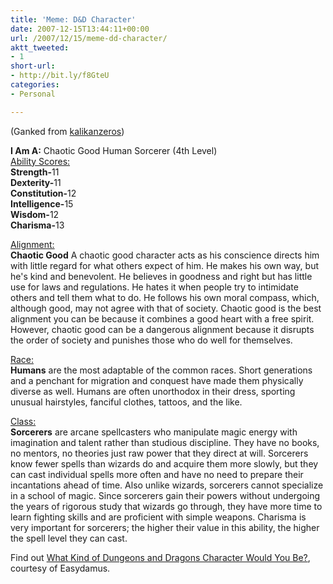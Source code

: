 ```yaml
---
title: 'Meme: D&D Character'
date: 2007-12-15T13:44:11+00:00
url: /2007/12/15/meme-dd-character/
aktt_tweeted:
- 1
short-url:
- http://bit.ly/f8GteU
categories:
- Personal

---
```

<div class='microid-mailto+http:sha1:e5db454a0b1971e3dd951e2dfb909a7f524d310e'>

(Ganked from <a href="http://kalikanzeros.livejournal.com/608476.html">kalikanzeros</a>)

<strong>I Am A:</strong> Chaotic Good Human Sorcerer (4th Level)<br /> <u>Ability Scores:</u><br /> <strong>Strength-</strong>11<br /> <strong>Dexterity-</strong>11<br /> <strong>Constitution-</strong>12<br /> <strong>Intelligence-</strong>15<br /> <strong>Wisdom-</strong>12<br /> <strong>Charisma-</strong>13

<u>Alignment:</u><br /> <strong>Chaotic Good</strong> A chaotic good character acts as his conscience directs him with little regard for what others expect of him. He makes his own way, but he's kind and benevolent. He believes in goodness and right but has little use for laws and regulations. He hates it when people try to intimidate others and tell them what to do. He follows his own moral compass, which, although good, may not agree with that of society. Chaotic good is the best alignment you can be because it combines a good heart with a free spirit. However, chaotic good can be a dangerous alignment because it disrupts the order of society and punishes those who do well for themselves.

<u>Race:</u><br /> <strong>Humans</strong> are the most adaptable of the common races. Short generations and a penchant for migration and conquest have made them physically diverse as well. Humans are often unorthodox in their dress, sporting unusual hairstyles, fanciful clothes, tattoos, and the like.

<u>Class:</u><br /> <strong>Sorcerers</strong> are arcane spellcasters who manipulate magic energy with imagination and talent rather than studious discipline. They have no books, no mentors, no theories just raw power that they direct at will. Sorcerers know fewer spells than wizards do and acquire them more slowly, but they can cast individual spells more often and have no need to prepare their incantations ahead of time. Also unlike wizards, sorcerers cannot specialize in a school of magic. Since sorcerers gain their powers without undergoing the years of rigorous study that wizards go through, they have more time to learn fighting skills and are proficient with simple weapons. Charisma is very important for sorcerers; the higher their value in this ability, the higher the spell level they can cast.

Find out <a href='http://www.easydamus.com/character.html' target='mt'>What Kind of Dungeons and Dragons Character Would You Be?</a>, courtesy of Easydamus.

